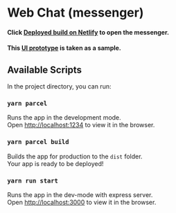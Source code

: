 # Web Chat (messenger)

#### Click [Deployed build on Netlify](https://web-chat-messenger.netlify.app/) to open the messenger.

#### This [UI prototype](https://www.figma.com/file/jF5fFFzgGOxQeB4CmKWTiE/Chat_external_link?node-id=0%3A1) is taken as a sample.

## Available Scripts

In the project directory, you can run:

### `yarn parcel`

Runs the app in the development mode.<br />
Open [http://localhost:1234](http://localhost:1234) to view it in the browser.

### `yarn parcel build`

Builds the app for production to the `dist` folder.<br />
Your app is ready to be deployed!

### `yarn run start`

Runs the app in the dev-mode with express server.<br />
Open [http://localhost:3000](http://localhost:3000) to view it in the browser.